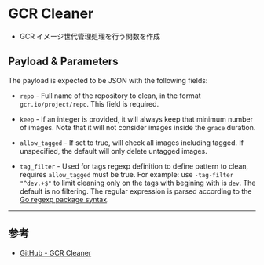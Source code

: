 # GCR Cleaner

* GCR イメージ世代管理処理を行う関数を作成

## Payload &amp; Parameters

The payload is expected to be JSON with the following fields:

- `repo` - Full name of the repository to clean, in the format
  `gcr.io/project/repo`. This field is required.

- `keep` - If an integer is provided, it will always keep that minimum number
  of images. Note that it will not consider images inside the `grace` duration.

- `allow_tagged` - If set to true, will check all images including tagged.
  If unspecified, the default will only delete untagged images.

- `tag_filter` - Used for tags regexp definition to define pattern to clean,
  requires `allow_tagged` must be true. For example: use `-tag-filter "^dev.+$"`
  to limit cleaning only on the tags with begining with is `dev`. The default
  is no filtering. The regular expression is parsed according to the [Go regexp package syntax](https://golang.org/pkg/regexp/syntax/).

---

## 参考

* [GitHub - GCR Cleaner](https://github.com/sethvargo/gcr-cleaner)
